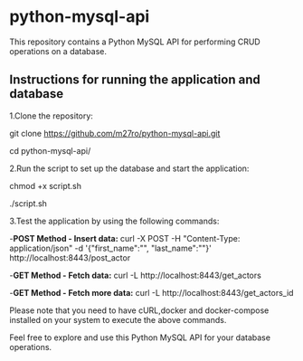 # python-mysql-api
This repository contains a Python MySQL API for performing CRUD operations on a database.
## Instructions for running the application and database
1.Clone the repository:

git clone https://github.com/m27ro/python-mysql-api.git

cd python-mysql-api/

2.Run the script to set up the database and start the application:

chmod +x script.sh

./script.sh

3.Test the application by using the following commands:

-**POST Method - Insert data:**
curl -X POST -H "Content-Type: application/json" -d '{"first_name":"", "last_name":""}' http://localhost:8443/post_actor

-**GET Method - Fetch data:**
curl -L http://localhost:8443/get_actors

-**GET Method - Fetch more data:**
curl -L http://localhost:8443/get_actors_id


Please note that you need to have cURL,docker and docker-compose installed on your system to execute the above commands.

Feel free to explore and use this Python MySQL API for your database operations.
